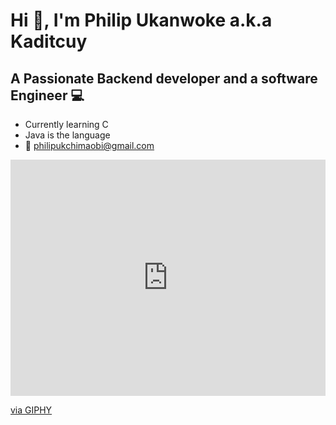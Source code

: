 # Hi 👋, I'm Philip Ukanwoke a.k.a Kaditcuy
## A Passionate Backend developer and a software Engineer 💻

* Currently learning C 
 * Java is the language
 * 📧 philipukchimaobi@gmail.com                   

<!--<iframe src="https://giphy.com/embed/ukMiDlCmdv2og" width="480" height="360" frameBorder="0" class="giphy-embed" allowFullScreen></iframe><p><a href="https://giphy.com/gifs/life-programmer-ukMiDlCmdv2og">via GIPHY</a></p> -->

<!-- <img align="right" alt="Coding" width="400" src="https://cdn.dribbble.com/users/1059583/screenshots/4171367/coding-freak.gif"> -->

<div style="width:100%;height:0;padding-bottom:75%;position:relative;"><iframe src="https://giphy.com/embed/ukMiDlCmdv2og" width="100%" height="100%" style="position:absolute" frameBorder="0" class="giphy-embed" allowFullScreen></iframe></div><p><a href="https://giphy.com/gifs/life-programmer-ukMiDlCmdv2og">via GIPHY</a></p>
